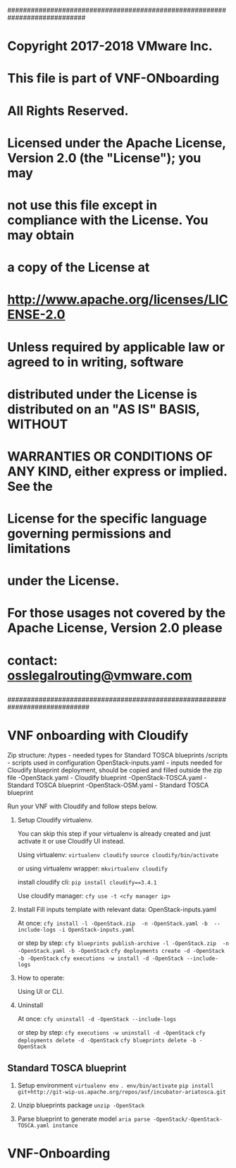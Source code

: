 ############################################################################
##
# Copyright 2017-2018 VMware Inc.
# This file is part of VNF-ONboarding
# All Rights Reserved.
#
# Licensed under the Apache License, Version 2.0 (the "License"); you may
# not use this file except in compliance with the License. You may obtain
# a copy of the License at
#
#         http://www.apache.org/licenses/LICENSE-2.0
#
# Unless required by applicable law or agreed to in writing, software
# distributed under the License is distributed on an "AS IS" BASIS, WITHOUT
# WARRANTIES OR CONDITIONS OF ANY KIND, either express or implied. See the
# License for the specific language governing permissions and limitations
# under the License.
#
# For those usages not covered by the Apache License, Version 2.0 please
# contact:  osslegalrouting@vmware.com
 
##
 
#############################################################################




VNF onboarding with Cloudify
============================

Zip structure:
/types - needed types for Standard TOSCA blueprints
/scripts - scripts used in configuration
OpenStack-inputs.yaml - inputs needed for Cloudify blueprint deployment, should be copied and filled outside the zip file 
-OpenStack.yaml - Cloudify blueprint
-OpenStack-TOSCA.yaml - Standard TOSCA blueprint
-OpenStack-OSM.yaml - Standard TOSCA blueprint


Run your VNF with Cloudify and follow steps below.

1. Setup Cloudify virtualenv.
   
    You can skip this step if your virtualenv is already created and just activate it or use Cloudify UI instead.
    
    Using virtualenv:
    `virtualenv cloudify`
    `source cloudify/bin/activate`
    
    or using virtualenv wrapper:
    `mkvirtualenv cloudify`
    
    install cloudify cli:
    `pip install cloudify==3.4.1`
    
    Use cloudify manager:
    `cfy use -t <cfy manager ip>`

2. Install
    Fill inputs template with relevant data: OpenStack-inputs.yaml
    
    At once:
    `cfy install -l -OpenStack.zip  -n -OpenStack.yaml -b  --include-logs -i OpenStack-inputs.yaml`
    
    or step by step:
    `cfy blueprints publish-archive -l -OpenStack.zip  -n -OpenStack.yaml -b -OpenStack`
    `cfy deployments create -d -OpenStack -b -OpenStack`
    `cfy executions -w install -d -OpenStack --include-logs`

3. How to operate:

    Using UI or CLI. <information>
   
4. Uninstall 

    At once:
    `cfy uninstall -d -OpenStack --include-logs`
    
    or step by step:
    `cfy executions -w uninstall -d -OpenStack`
    `cfy deployments delete -d -OpenStack`
    `cfy blueprints delete -b -OpenStack`


Standard TOSCA blueprint
------------------------

1. Setup environment
   `virtualenv env`
   `. env/bin/activate`
   `pip install git+http://git-wip-us.apache.org/repos/asf/incubator-ariatosca.git`

2. Unzip blueprints package
   `unzip -OpenStack`

3. Parse blueprint to generate model
   `aria parse -OpenStack/-OpenStack-TOSCA.yaml instance`
# VNF-Onboarding